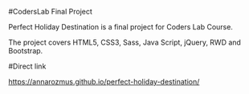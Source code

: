 #CodersLab Final Project

Perfect Holiday Destination is a final project for Coders Lab Course.

The project covers HTML5, CSS3, Sass, Java Script, jQuery, RWD and Bootstrap.

#Direct link

https://annarozmus.github.io/perfect-holiday-destination/
